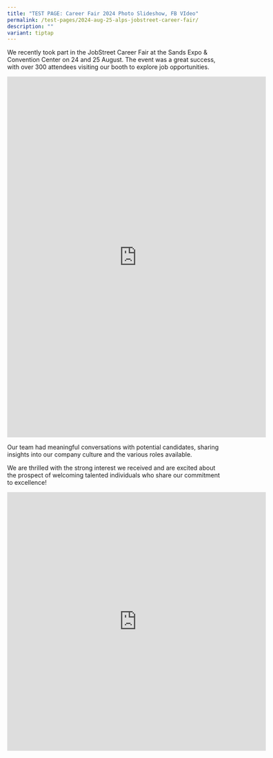 ```yaml
---
title: "TEST PAGE: Career Fair 2024 Photo Slideshow, FB VIdeo"
permalink: /test-pages/2024-aug-25-alps-jobstreet-career-fair/
description: ""
variant: tiptap
---
```

<p>We recently took part in the JobStreet Career Fair at the Sands Expo &amp;
Convention Center on 24 and 25 August. The event was a great success, with
over 300 attendees visiting our booth to explore job opportunities.</p>
<div class="iframe-wrapper">
<iframe height="837" width="600" allowfullscreen="true" frameborder="0" src="https://docs.google.com/presentation/d/1NsnOKoTlIxPJyqpwyioF2pL6cPyYauwR576cfZRbqRY/embed?start=true&amp;loop=true&amp;delayms=3000"></iframe>
</div>
<p>Our team had meaningful conversations with potential candidates, sharing
insights into our company culture and the various roles available.</p>
<p>We are thrilled with the strong interest we received and are excited about
the prospect of welcoming talented individuals who share our commitment
to excellence!</p>
<div class="iframe-wrapper">
<iframe style="border:none;overflow:hidden" height="600" width="600" allowfullscreen="true" frameborder="0" src="https://www.facebook.com/plugins/video.php?height=314&amp;href=https%3A%2F%2Fwww.facebook.com%2Falpshealthcaresupplychain%2Fvideos%2F1049026070555781%2F&amp;show_text=true&amp;width=560&amp;t=0"></iframe>
</div>
<p></p>